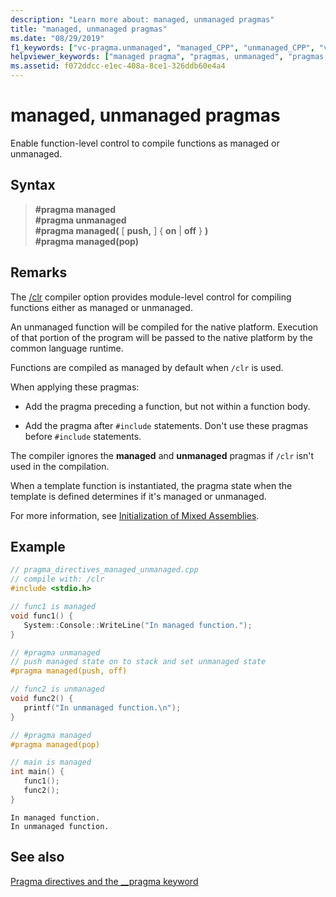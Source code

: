 ```yaml
---
description: "Learn more about: managed, unmanaged pragmas"
title: "managed, unmanaged pragmas"
ms.date: "08/29/2019"
f1_keywords: ["vc-pragma.unmanaged", "managed_CPP", "unmanaged_CPP", "vc-pragma.managed"]
helpviewer_keywords: ["managed pragma", "pragmas, unmanaged", "pragmas, managed", "unmanaged pragma"]
ms.assetid: f072ddcc-e1ec-408a-8ce1-326ddb60e4a4
---
```

# managed, unmanaged pragmas

Enable function-level control to compile functions as managed or unmanaged.

## Syntax

> **#pragma managed**\
> **#pragma unmanaged**\
> **#pragma managed(** [ **push,** ] { **on** | **off** } **)**\
> **#pragma managed(pop)**

## Remarks

The [/clr](../build/reference/clr-common-language-runtime-compilation.md) compiler option provides module-level control for compiling functions either as managed or unmanaged.

An unmanaged function will be compiled for the native platform. Execution of that portion of the program will be passed to the native platform by the common language runtime.

Functions are compiled as managed by default when `/clr` is used.

When applying these pragmas:

- Add the pragma preceding a function, but not within a function body.

- Add the pragma after `#include` statements. Don't use these pragmas before `#include` statements.

The compiler ignores the **managed** and **unmanaged** pragmas if `/clr` isn't used in the compilation.

When a template function is instantiated, the pragma state when the template is defined determines if it's managed or unmanaged.

For more information, see [Initialization of Mixed Assemblies](../dotnet/initialization-of-mixed-assemblies.md).

## Example

```cpp
// pragma_directives_managed_unmanaged.cpp
// compile with: /clr
#include <stdio.h>

// func1 is managed
void func1() {
   System::Console::WriteLine("In managed function.");
}

// #pragma unmanaged
// push managed state on to stack and set unmanaged state
#pragma managed(push, off)

// func2 is unmanaged
void func2() {
   printf("In unmanaged function.\n");
}

// #pragma managed
#pragma managed(pop)

// main is managed
int main() {
   func1();
   func2();
}
```

```Output
In managed function.
In unmanaged function.
```

## See also

[Pragma directives and the __pragma keyword](../preprocessor/pragma-directives-and-the-pragma-keyword.md)
